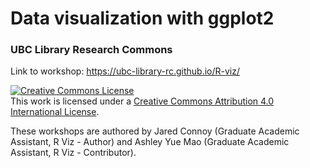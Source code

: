 # Data visualization with ggplot2
### UBC Library Research Commons

Link to workshop: https://ubc-library-rc.github.io/R-viz/

<a rel="license" href="http://creativecommons.org/licenses/by/4.0/"><img alt="Creative Commons License" style="border-width:0" src="https://i.creativecommons.org/l/by/4.0/88x31.png" /></a><br />This work is licensed under a <a rel="license" href="http://creativecommons.org/licenses/by/4.0/">Creative Commons Attribution 4.0 International License</a>.

These workshops are authored by Jared Connoy (Graduate Academic Assistant, R Viz - Author) and Ashley Yue Mao (Graduate Academic Assistant, R Viz - Contributor).
